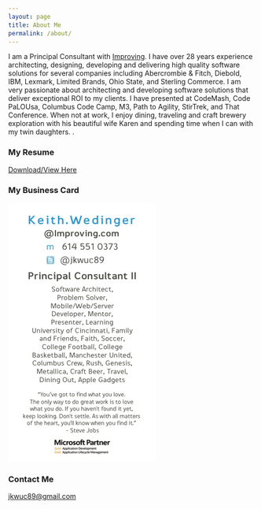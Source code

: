 ```yaml
---
layout: page
title: About Me
permalink: /about/
---
```


I am a Principal Consultant with [Improving](http://www.improving.com/). I have over 28 years
experience architecting, designing, developing and delivering high quality software solutions
for several companies including Abercrombie & Fitch, Diebold, IBM, Lexmark, Limited Brands, Ohio State, and Sterling Commerce.
I am very passionate about architecting and developing software solutions that deliver
exceptional ROI to my clients. I have presented at CodeMash, Code PaLOUsa, Columbus Code Camp, M3,
Path to Agility, StirTrek, and That Conference. When not at work, I enjoy dining, traveling and craft brewery
exploration with his beautiful wife Karen and spending time when I can with my twin daughters.
.

### My Resume

[Download/View Here](/documents/myresume.pdf)

### My Business Card

![Business Card](/images/businesscard.png)

### Contact Me

[jkwuc89@gmail.com](mailto:keith.wedinger@icloud.com)